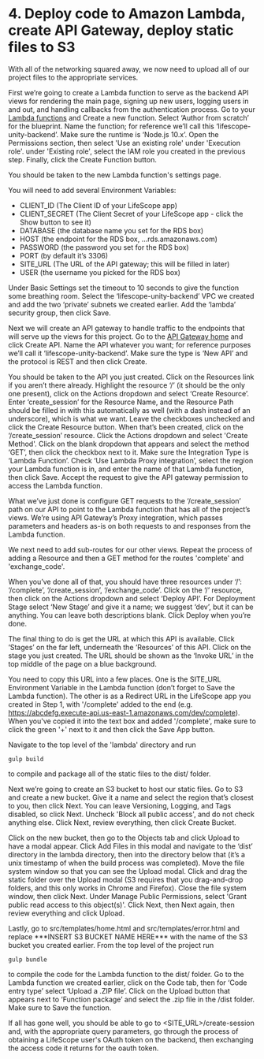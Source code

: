 # 4. Deploy code to Amazon Lambda, create API Gateway, deploy static files to S3
With all of the networking squared away, we now need to upload all of our project files to the appropriate services.

First we’re going to create a Lambda function to serve as the backend API views for rendering the main page, signing up new users, logging users in and out, and handling callbacks from the authentication process.
Go to your [Lambda functions](https://console.aws.amazon.com/lambda/home#/functions?display=list) and Create a new function.
Select ‘Author from scratch’ for the blueprint.
Name the function; for reference we’ll call this ‘lifescope-unity-backend’.
Make sure the runtime is ‘Node.js 10.x’.
Open the Permissions section, then select 'Use an existing role' under 'Execution role'.
under 'Existing role', select the IAM role you created in the previous step.
Finally, click the Create Function button.

You should be taken to the new Lambda function's settings page.

You will need to add several Environment Variables:

* CLIENT_ID (The Client ID of your LifeScope app)
* CLIENT_SECRET (The Client Secret of your LifeScope app - click the Show button to see it)
* DATABASE (the database name you set for the RDS box)
* HOST (the endpoint for the RDS box, <Box name>.<ID>.<Region>.rds.amazonaws.com)
* PASSWORD (the password you set for the RDS box)
* PORT (by default it’s 3306)
* SITE_URL (The URL of the API gateway; this will be filled in later)
* USER (the username you picked for the RDS box)

Under Basic Settings set the timeout to 10 seconds to give the function some breathing room.
Select the ‘lifescope-unity-backend’ VPC we created and add the two ‘private’ subnets we created earlier.
Add the ‘lambda’ security group, then click Save.

Next we will create an API gateway to handle traffic to the endpoints that will serve up the views for this project.
Go to the [API Gateway home](https://console.aws.amazon.com/apigateway/home) and click Create API.
Name the API whatever you want; for reference purposes we’ll call it ‘lifescope-unity-backend’.
Make sure the type is ‘New API’ and the protocol is REST and then click Create.

You should be taken to the API you just created.
Click on the Resources link if you aren’t there already.
Highlight the resource ‘/’ (it should be the only one present), click on the Actions dropdown and select ‘Create Resource’.
Enter ‘create_session’ for the Resource Name, and the Resource Path should be filled in with this automatically as well (with a dash instead of an underscore), which is what we want.
Leave the checkboxes unchecked and click the Create Resource button.
When that’s been created, click on the ‘/create_session’ resource.
Click the Actions dropdown and select 'Create Method'.
Click on the blank dropdown that appears and select the method ‘GET’, then click the checkbox next to it.
Make sure the Integration Type is ‘Lambda Function’.
Check ‘Use Lambda Proxy integration’, select the region your Lambda function is in, and enter the name of that Lambda function, then click Save.
Accept the request to give the API gateway permission to access the Lambda function.

What we’ve just done is configure GET requests to the ‘/create_session’ path on our API to point to the Lambda function that has all of the project’s views.
We’re using API Gateway’s Proxy integration, which passes parameters and headers as-is on both requests to and responses from the Lambda function.

We next need to add sub-routes for our other views.
Repeat the process of adding a Resource and then a GET method for the routes 'complete' and 'exchange_code'.

When you’ve done all of that, you should have three resources under ‘/’: ‘/complete’, ‘/create_session’, ‘/exchange_code’.
Click on the ‘/’ resource, then click on the Actions dropdown and select ‘Deploy API’.
For Deployment Stage select ‘New Stage’ and give it a name; we suggest ‘dev’, but it can be anything.
You can leave both descriptions blank.
Click Deploy when you’re done.

The final thing to do is get the URL at which this API is available.
Click ‘Stages’ on the far left, underneath the ‘Resources’ of this API.
Click on the stage you just created.
The URL should be shown as the ‘Invoke URL’ in the top middle of the page on a blue background.

You need to copy this URL into a few places.
One is the SITE_URL Environment Variable in the Lambda function (don’t forget to Save the Lambda function).
The other is as a Redirect URL in the LifeScope app you created in Step 1, with '/complete' added to the end (e.g. https://abcdefg.execute-api.us-east-1.amazonaws.com/dev/complete).
When you've copied it into the text box and added '/complete', make sure to click the green '+' next to it and then click the Save App button.

Navigate to the top level of the 'lambda' directory and run

```
gulp build
```

to compile and package all of the static files to the dist/ folder.

Next we’re going to create an S3 bucket to host our static files.
Go to S3 and create a new bucket.
Give it a name and select the region that’s closest to you, then click Next.
You can leave Versioning, Logging, and Tags disabled, so click Next.
Uncheck 'Block all public access', and do not check anything else.
Click Next, review everything, then click Create Bucket.

Click on the new bucket, then go to the Objects tab and click Upload to have a modal appear.
Click Add Files in this modal and navigate to the ‘dist’ directory in the lambda directory, then into the directory below that (it’s a unix timestamp of when the build process was completed).
Move the file system window so that you can see the Upload modal.
Click and drag the static folder over the Upload modal (S3 requires that you drag-and-drop folders, and this only works in Chrome and Firefox).
Close the file system window, then click Next.
Under Manage Public Permissions, select 'Grant public read access to this object(s)'.
Click Next, then Next again, then review everything and click Upload.

Lastly, go to src/templates/home.html and src/templates/error.html and replace \*\*\*INSERT S3 BUCKET NAME HERE\*\*\* with the name of the S3 bucket you created earlier.
From the top level of the project run

```
gulp bundle
```

to compile the code for the Lambda function to the dist/ folder.
Go to the Lambda function we created earlier, click on the Code tab, then for ‘Code entry type’ select ‘Upload a .ZIP file’.
Click on the Upload button that appears next to ‘Function package’ and select the .zip file in the /dist folder.
Make sure to Save the function.

If all has gone well, you should be able to go to <SITE_URL>/create-session and, with the appropriate query parameters,
go through the process of obtaining a LifeScope user's OAuth token on the backend, then exchanging the access code it
returns for the oauth token.